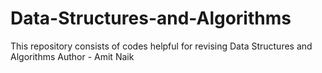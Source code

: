 # Data-Structures-and-Algorithms
This repository consists of codes helpful for revising Data Structures and Algorithms
Author - Amit Naik
